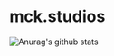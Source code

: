 # mck.studios
![Anurag's github stats](https://github-readme-stats.vercel.app/api?MCK0220=anuraghazra&theme=dark&show_icons=true)
